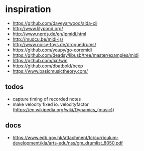 # inspiration

- https://github.com/daveyarwood/alda-clj
- http://www.lilypond.org/
- http://www.nerds.de/en/ipmidi.html
- http://mudcu.be/midi-js/
- http://www.noisy-toys.de/droguedrums/
- https://github.com/youpy/go-coremidi
- https://github.com/deadsy/libusb/tree/master/examples/midi
- https://github.com/lxn/win
- https://github.com/dbatbold/beep
- https://www.basicmusictheory.com/

## todos

- capture timing of recorded notes 
- make velocity fixed io. velocityfactor (https://en.wikipedia.org/wiki/Dynamics_(music))

## docs
- https://www.edb.gov.hk/attachment/tc/curriculum-development/kla/arts-edu/nss/gm_drumlist_8050.pdf